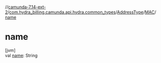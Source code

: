 //[camunda-7.14-ext-2](../../../../index.md)/[com.hydra_billing.camunda.api.hydra.common_types](../../index.md)/[AddressType](../index.md)/[MAC](index.md)/[name](name.md)

# name

[jvm]\
val [name](name.md): String
